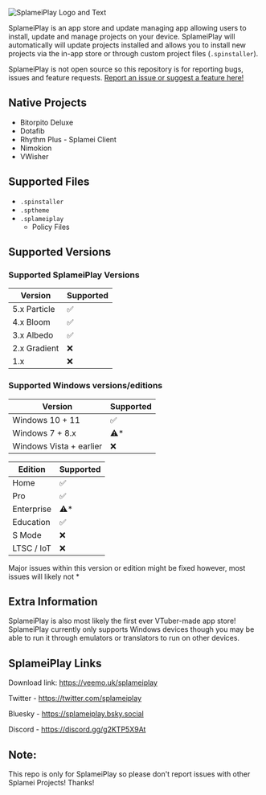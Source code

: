
![SplameiPlay Logo and Text](https://www.veemo.uk/net/GitHub%20Banner.png)

SplameiPlay is an app store and update managing app allowing users to install, update and manage projects on your device. SplameiPlay will automatically will update projects installed and allows you to install new projects via the in-app store or through custom project files (`.spinstaller`).

SplameiPlay is not open source so this repository is for reporting bugs, issues and feature requests.
[Report an issue or suggest a feature here!](https://github.com/splamei/splameiplay/issues/new/choose)

## Native Projects
- Bitorpito Deluxe
- Dotafib
- Rhythm Plus - Splamei Client
- Nimokion
- VWisher

## Supported Files
- ``.spinstaller``
- ``.sptheme``
- ``.splameiplay``
	- Policy Files

## Supported Versions

### Supported SplameiPlay Versions

| Version | Supported |
|--|--|
| 5.x Particle | ✅ |
| 4.x Bloom | ✅ |
| 3.x Albedo | ✅ |
| 2.x Gradient | ❌ |
| 1.x | ❌ |

### Supported Windows versions/editions

| Version | Supported |
|--|--|
| Windows 10 + 11 | ✅ |
| Windows 7 + 8.x | ⚠️* |
| Windows Vista + earlier | ❌ |

| Edition | Supported |
|--|--|
| Home | ✅ |
| Pro | ✅ |
| Enterprise | ⚠️* |
| Education | ✅ |
| S Mode | ❌ |
| LTSC / IoT | ❌ |
Major issues within this version or edition might be fixed however, most issues will likely not *

## Extra Information

SplameiPlay is also most likely the first ever VTuber-made app store!
SplameiPlay currently only supports Windows devices though you may be able to run it through emulators or translators to run on other devices.

## SplameiPlay Links

Download link: https://veemo.uk/splameiplay

Twitter - https://twitter.com/splameiplay

Bluesky - https://splameiplay.bsky.social

Discord - https://discord.gg/g2KTP5X9At

## Note:

This repo is only for SplameiPlay so please don't report issues with other Splamei Projects! Thanks!
